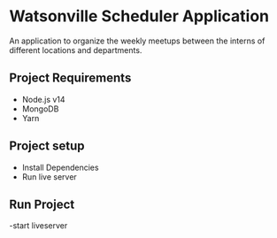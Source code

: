 # Watsonville Scheduler Application
An application to organize the weekly meetups between the interns of different locations and departments.


## Project Requirements 
- Node.js v14
- MongoDB
- Yarn

## Project setup
- Install Dependencies
- Run live server

## Run Project
-start liveserver